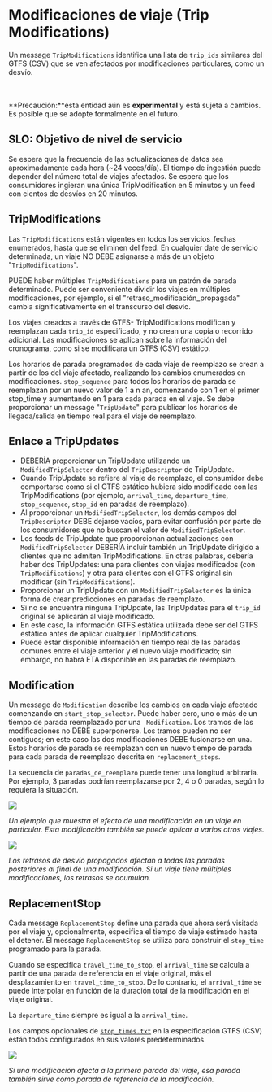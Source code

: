 # Modificaciones de viaje (Trip Modifications)

 Un message `TripModifications` identifica una lista de `trip_ids` similares del GTFS (CSV) que se ven afectados por modificaciones particulares, como un desvío. 
 
<br><br> **Precaución:**esta entidad aún es **experimental** y está sujeta a cambios. Es posible que se adopte formalmente en el futuro. 
 
## SLO: Objetivo de nivel de servicio 
 
 Se espera que la frecuencia de las actualizaciones de datos sea aproximadamente cada hora (~24 veces/día). El tiempo de ingestión puede depender del número total de viajes afectados. Se espera que los consumidores ingieran una única TripModification en 5 minutos y un feed con cientos de desvíos en 20 minutos. 
 
## TripModifications 
 
 Las `TripModifications` están vigentes en todos los servicios\_fechas enumerados, hasta que se eliminen del feed. En cualquier date de servicio determinada, un viaje NO DEBE asignarse a más de un objeto "`TripModifications`". 
 
 PUEDE haber múltiples `TripModifications` para un patrón de parada determinado. Puede ser conveniente dividir los viajes en múltiples modificaciones, por ejemplo, si el "retraso_modificación_propagada" cambia significativamente en el transcurso del desvío. 
 
 Los viajes creados a través de GTFS- TripModifications modifican y reemplazan cada `trip_id` especificado, y no crean una copia o recorrido adicional. Las modificaciones se aplican sobre la información del cronograma, como si se modificara un GTFS (CSV) estático. 
 
 Los horarios de parada programados de cada viaje de reemplazo se crean a partir de los del viaje afectado, realizando los cambios enumerados en modificaciones. `stop_sequence` para todos los horarios de parada se reemplazan por un nuevo valor de 1 a n an, comenzando con 1 en el primer stop_time y aumentando en 1 para cada parada en el viaje. Se debe proporcionar un message "`TripUpdate`" para publicar los horarios de llegada/salida en tiempo real para el viaje de reemplazo. 
 
 
## Enlace a TripUpdates 
 
 * DEBERÍA proporcionar un TripUpdate utilizando un `ModifiedTripSelector` dentro del `TripDescriptor` de TripUpdate. 
 * Cuando TripUpdate se refiere al viaje de reemplazo, el consumidor debe comportarse como si el GTFS estático hubiera sido modificado con las TripModifications (por ejemplo, `arrival_time`, `departure_time`, `stop_sequence`, `stop_id` en paradas de reemplazo). 
 * Al proporcionar un `ModifiedTripSelector`, los demás campos del `TripDescriptor` DEBE dejarse vacíos, para evitar confusión por parte de los consumidores que no buscan el valor de `ModifiedTripSelector`. 
 * Los feeds de TripUpdate que proporcionan actualizaciones con `ModifiedTripSelector` DEBERÍA incluir también un TripUpdate dirigido a clientes que no admiten TripModifications. En otras palabras, debería haber dos TripUpdates: una para clientes con viajes modificados (con `TripModifications`) y otra para clientes con el GTFS original sin modificar (sin `TripModifications`). 
 * Proporcionar un TripUpdate con un `ModifiedTripSelector` es la única forma de crear predicciones en paradas de reemplazo. 
 * Si no se encuentra ninguna TripUpdate, las TripUpdates para el `trip_id` original se aplicarán al viaje modificado. 
 * En este caso, la información GTFS estática utilizada debe ser del GTFS estático antes de aplicar cualquier TripModifications. 
 * Puede estar disponible información en tiempo real de las paradas comunes entre el viaje anterior y el nuevo viaje modificado; sin embargo, no habrá ETA disponible en las paradas de reemplazo. 
 
## Modification 
 
 Un message de `Modification` describe los cambios en cada viaje afectado comenzando en `start_stop_selector`. Puede haber cero, uno o más de un tiempo de parada reemplazado por una ` Modification`. Los tramos de las modificaciones no DEBE superponerse. Los tramos pueden no ser contiguos; en este caso las dos modificaciones DEBE fusionarse en una. Estos horarios de parada se reemplazan con un nuevo tiempo de parada para cada parada de reemplazo descrita en `replacement_stops`. 
 
 La secuencia de `paradas_de_reemplazo` puede tener una longitud arbitraria. Por ejemplo, 3 paradas podrían reemplazarse por 2, 4 o 0 paradas, según lo requiera la situación. 
 
 ![](/../assets/trip_modification.png) 
 
 _Un ejemplo que muestra el efecto de una modificación en un viaje en particular. Esta modificación también se puede aplicar a varios otros viajes._ 
 
 ![](/../assets/propagated_delay.png) 
 
 _Los retrasos de desvío propagados afectan a todas las paradas posteriores al final de una modificación. Si un viaje tiene múltiples modificaciones, los retrasos se acumulan._ 
 
## ReplacementStop 
 
 Cada message `ReplacementStop` define una parada que ahora será visitada por el viaje y, opcionalmente, especifica el tiempo de viaje estimado hasta el detener. El message `ReplacementStop` se utiliza para construir el `stop_time` programado para la parada. 
 
 Cuando se especifica `travel_time_to_stop`, el `arrival_time` se calcula a partir de una parada de referencia en el viaje original, más el desplazamiento en `travel_time_to_stop`. De lo contrario, el `arrival_time` se puede interpolar en función de la duración total de la modificación en el viaje original. 
 
 La `departure_time` siempre es igual a la `arrival_time`. 
 
 Los campos opcionales de [`stop_times.txt`](../../../schedule/reference/#stop_timestxt) en la especificación GTFS (CSV) están todos configurados en sus valores predeterminados. 
 
 ![](/../assets/first_stop_reference.png) 
 
 _Si una modificación afecta a la primera parada del viaje, esa parada también sirve como parada de referencia de la modificación._ 
